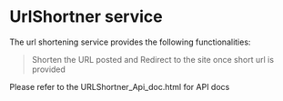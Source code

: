 # UrlShortner service

The url shortening service provides the following functionalities:
>Shorten the URL posted and
>Redirect to the site once short url is provided

Please refer to the URLShortner_Api_doc.html for API docs

